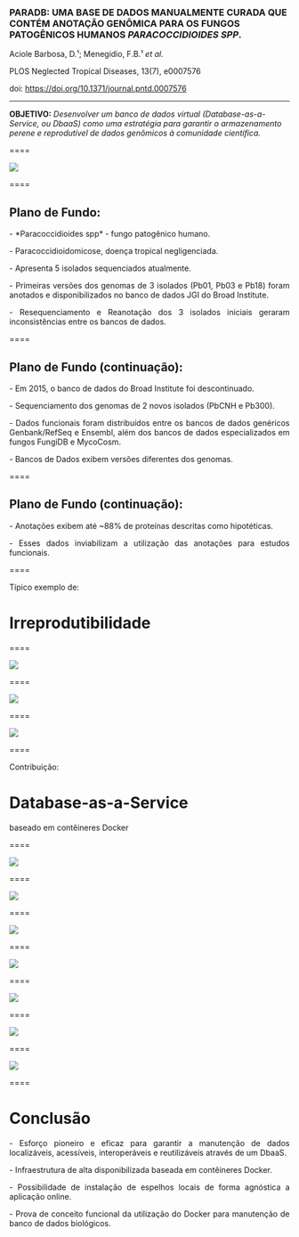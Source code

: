 ### PARADB: UMA BASE DE DADOS MANUALMENTE CURADA QUE CONTÉM ANOTAÇÃO GENÔMICA PARA OS FUNGOS PATOGÊNICOS HUMANOS *PARACOCCIDIOIDES SPP*.

Aciole Barbosa, D.¹; Menegidio, F.B.¹ *et al.*

PLOS Neglected Tropical Diseases, 13(7), e0007576

doi: https://doi.org/10.1371/journal.pntd.0007576

---

**OBJETIVO:** *Desenvolver um banco de dados virtual (Database-as-a-Service, ou DbaaS) como uma estratégia para garantir o armazenamento perene e reprodutível de dados genômicos à comunidade científica.*

====

<img src="img/FIG32.png" style="background:none; border:none; box-shadow:none;">

====

## Plano de Fundo:

<p class="fragment" align="justify" data-fragment-index="1"> - *Paracoccidioides spp* - fungo patogênico humano. </p>
<p class="fragment" align="justify" data-fragment-index="2"> - Paracoccidioidomicose, doença tropical negligenciada. </p>
<p class="fragment" align="justify" data-fragment-index="3"> - Apresenta 5 isolados sequenciados atualmente. </p>
<p class="fragment" align="justify" data-fragment-index="5"> - Primeiras versões dos genomas de 3 isolados (Pb01, Pb03 e Pb18) foram anotados e disponibilizados no banco de dados JGI do Broad Institute.</p>
<p class="fragment" align="justify" data-fragment-index="6"> - Resequenciamento e Reanotação dos 3 isolados iniciais geraram inconsistências entre os bancos de dados. </p>

====

## Plano de Fundo (continuação):

<p class="fragment" align="justify" data-fragment-index="1"> - Em 2015, o banco de dados do Broad Institute foi descontinuado.</p>
<p class="fragment" align="justify" data-fragment-index="2"> - Sequenciamento dos genomas de 2 novos isolados (PbCNH e Pb300).</p>
<p class="fragment" align="justify" data-fragment-index="3"> - Dados funcionais foram distribuídos entre os bancos de dados genéricos Genbank/RefSeq e Ensembl, além dos bancos de dados especializados em fungos FungiDB e MycoCosm. </p>
<p class="fragment" align="justify" data-fragment-index="4"> - Bancos de Dados exibem versões diferentes dos genomas. </p>

====

## Plano de Fundo (continuação):

<p class="fragment" align="justify" data-fragment-index="1"> - Anotações exibem até ~88% de proteínas descritas como hipotéticas.</p>
<p class="fragment" align="justify" data-fragment-index="2"> - Esses dados inviabilizam a utilização das anotações para estudos funcionais.</p>

====

Típico exemplo de:

# Irreprodutibilidade

====

<img src="img/FIG49.png" style="background:none; border:none; box-shadow:none;">

====

<img src="img/FIG50.jpg" style="background:none; border:3; box-shadow:none;">

====

<img src="img/FIG51.png" style="background:none; border:3; box-shadow:none;">

====

Contribuição:

# Database-as-a-Service

baseado em contêineres Docker

====

<img src="img/FIG52.jpg" style="background:none; border:none; box-shadow:none;">

====

<img src="img/FIG53.png" style="background:none; border:3; box-shadow:none;">

====

<img src="img/FIG54.png" style="background:none; border:3; box-shadow:none;">

====

<img src="img/FIG55.png" style="background:none; border:3; box-shadow:none;">

====

<img src="img/FIG56.png" style="background:none; border:3; box-shadow:none;">

====

<img src="img/FIG57.png" style="background:none; border:3; box-shadow:none;">

====

<img src="img/FIG58.png" style="background:none; border:3; box-shadow:none;">

====

# Conclusão

<p class="fragment" align="justify" data-fragment-index="1"> - Esforço pioneiro e eficaz para garantir a manutenção de dados localizáveis, acessíveis, interoperáveis e reutilizáveis através de um DbaaS. </p>

<p class="fragment" align="justify" data-fragment-index="2"> - Infraestrutura de alta disponibilizada baseada em contêineres Docker. </p>

<p class="fragment" align="justify" data-fragment-index="3"> - Possibilidade de instalação de espelhos locais de forma agnóstica a aplicação online. </p>

<p class="fragment" align="justify" data-fragment-index="4"> - Prova de conceito funcional da utilização do Docker para manutenção de banco de dados biológicos.</p>

